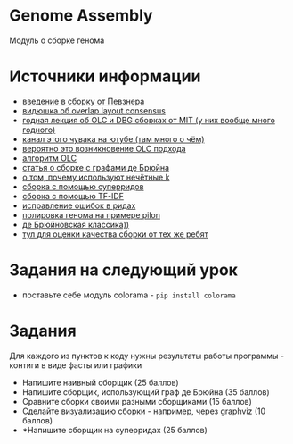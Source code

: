 # Genome Assembly
Модуль о сборке генома


# Источники информации
* [введение в сборку от Певзнера](http://users.dimi.uniud.it/~alberto.policriti/home/sites/default/files/bioinformatica-specialistica/PS_chapter-3.pdf)
* [видюшка об overlap layout consensus](https://www.youtube.com/watch?v=hB2i_Uwm-HQ)
* [годная лекция об OLC и DBG сборках от MIT (у них вообще много годного)](https://www.youtube.com/watch?v=ZYW2AeDE6wU)
* [канал этого чувака на ютубе (там много о чём)](https://www.youtube.com/user/RobEdwardsSDSU/videos)
* [вероятно это возникновение OLC подхода](https://www.ncbi.nlm.nih.gov/pubmed/?term=Myers+EW.+Toward+simplifying+and+accurately+formulating+fragment)
* [алгоритм OLC](http://www.cs.jhu.edu/~langmea/resources/lecture_notes/assembly_olc.pdf)
* [статья о сборке с графами де Брюйна](https://www.ncbi.nlm.nih.gov/pubmed/22068540)
* [о том, почему используют нечётные k](https://bioinformatics.stackexchange.com/questions/156/why-do-some-assemblers-require-an-odd-length-kmer-for-the-construction-of-de-bru)
* [сборка с помощью суперридов](https://academic.oup.com/bioinformatics/article/29/21/2669/195975)
* [сборка с помощью TF-IDF](https://genome.cshlp.org/content/27/5/722.full.pdf+html)
* [исправление ошибок в ридах](https://www.ncbi.nlm.nih.gov/pubmed/?term=Comparative+assessment+of+long-read+error+correction+software+applied+to+Nanopore+RNA-sequencing+data)
* [полировка генома на примере pilon](https://journals.plos.org/plosone/article/file?id=10.1371/journal.pone.0112963&type=printable)
* [де Брюйновская классика))](http://cab.spbu.ru/software/spades/)
* [тул для оценки качества сборки от тех же ребят](http://cab.spbu.ru/software/quast/)


# Задания на следующий урок
* поставьте себе модуль colorama - `pip install colorama`


# Задания
Для каждого из пунктов к коду нужны результаты работы программы - контиги в виде фасты или графики
* Напишите наивный сборщик (25 баллов)
* Напишите сборщик, использующий граф де Брюйна (35 баллов)
* Сравните сборки своими разными сборщиками (15 баллов)
* Сделайте визуализацию сборки - например, через graphviz (10 баллов)
* *Напишите сборщик на суперридах (25 баллов)
